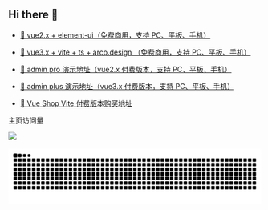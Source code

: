 ## Hi there 👋

<!--
**zxwk1998/zxwk1998** is a ✨ _special_ ✨ repository because its `README.md` (this file) appears on your GitHub profile.

Here are some ideas to get you started:

- 🔭 I’m currently working on ...
- 🌱 I’m currently learning ...
- 👯 I’m looking to collaborate on ...
- 🤔 I’m looking for help with ...
- 💬 Ask me about ...
- 📫 How to reach me: ...
- 😄 Pronouns: ...
- ⚡ Fun fact: ...
-->

- [🎉 vue2.x + element-ui（免费商用，支持 PC、平板、手机）](https://vuejs-core.cn/vue-admin-better/?hmsr=github&hmpl=&hmcu=&hmkw=&hmci=)

- [🎉 vue3.x + vite + ts + arco.design （免费商用，支持 PC、平板、手机）](https://vuejs-core.cn/vue-admin-arco/?hmsr=github&hmpl=&hmcu=&hmkw=&hmci=)

- [🚀 admin pro 演示地址（vue2.x 付费版本，支持 PC、平板、手机）](https://vuejs-core.cn/admin-pro/?hmsr=github&hmpl=&hmcu=&hmkw=&hmci=)

- [🚀 admin plus 演示地址（vue3.x 付费版本，支持 PC、平板、手机）](https://vuejs-core.cn/admin-plus/?hmsr=github&hmpl=&hmcu=&hmkw=&hmci=)

- [📌 Vue Shop Vite 付费版本购买地址](https://vuejs-core.cn/authorization/shop-vite.html)


主页访问量<br>

![](https://profile-counter.glitch.me/chuzhixin/count.svg)

<picture>
  <source media="(prefers-color-scheme: dark)" srcset="https://raw.githubusercontent.com/zxwk1998/zxwk1998/output/github-contribution-grid-snake-dark.svg">
  <source media="(prefers-color-scheme: light)" srcset="https://raw.githubusercontent.com/zxwk1998/zxwk1998/output/github-contribution-grid-snake.svg">
  <img alt="github contribution grid snake animation" src="https://raw.githubusercontent.com/zxwk1998/zxwk1998/output/github-contribution-grid-snake.svg">
</picture>
